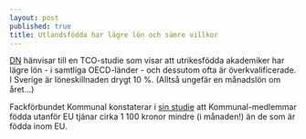 ```yaml
---
layout: post
published: true
title: Utlandsfödda har lägre lön och sämre villkor
---
```



[DN](http://www.dn.se/nyheter/sverige/svarare-for-invandrare-att-fa-jobb/) hänvisar till en TCO-studie som visar att utrikesfödda akademiker har lägre lön - i samtliga OECD-länder - och dessutom ofta är överkvalificerade. I Sverige är löneskillnaden drygt 10 %. (Alltså ungefär en månadslön om året…)

Fackförbundet Kommunal konstaterar i [sin studie](http://www.kommunal.se/PageFiles/92778/Far_man_samre_anstallningsvillkor_och_lagre_lon_om_man_ar_fodd_utomlands2009.pdf) att Kommunal-medlemmar födda utanför EU tjänar cirka 1 100 kronor mindre (i månaden!) än de som är födda inom EU.
